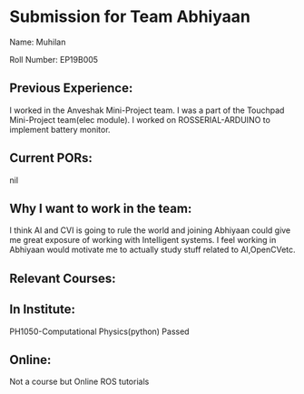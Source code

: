 Submission for Team Abhiyaan
=============================

Name:
Muhilan

Roll Number:
EP19B005

Previous Experience:
-------------------
I worked in the Anveshak Mini-Project team.
I was a part of the Touchpad Mini-Project team(elec module).
I worked on ROSSERIAL-ARDUINO to implement battery monitor.

Current PORs:
------------
nil

Why I want to work in the team:
-------------------------------
I think AI and CVI is going to rule the world and joining Abhiyaan could give me great exposure of working with Intelligent systems.
I feel working in Abhiyaan would motivate me to actually study stuff related to AI,OpenCVetc.

Relevant Courses:
-----------------
In Institute:
------------
PH1050-Computational Physics(python)
Passed

Online:
-------
Not a course but Online ROS tutorials
